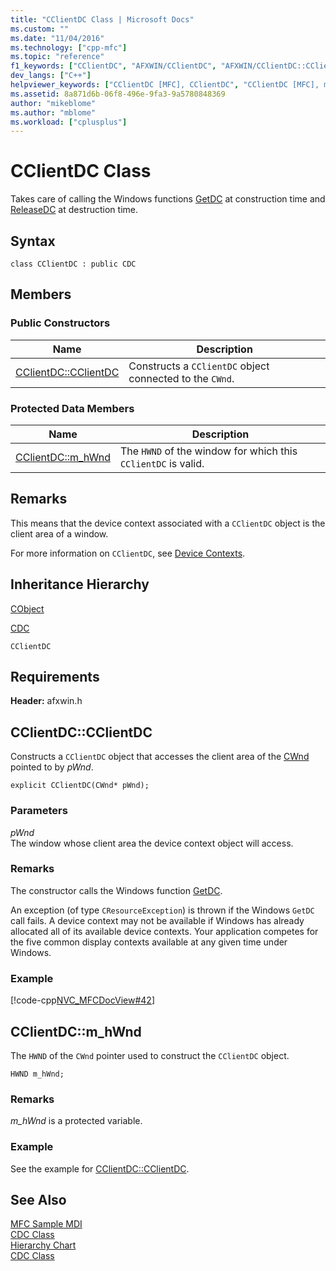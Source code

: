 ```yaml
---
title: "CClientDC Class | Microsoft Docs"
ms.custom: ""
ms.date: "11/04/2016"
ms.technology: ["cpp-mfc"]
ms.topic: "reference"
f1_keywords: ["CClientDC", "AFXWIN/CClientDC", "AFXWIN/CClientDC::CClientDC", "AFXWIN/CClientDC::m_hWnd"]
dev_langs: ["C++"]
helpviewer_keywords: ["CClientDC [MFC], CClientDC", "CClientDC [MFC], m_hWnd"]
ms.assetid: 8a871d6b-06f8-496e-9fa3-9a5780848369
author: "mikeblome"
ms.author: "mblome"
ms.workload: ["cplusplus"]
---
```

# CClientDC Class
Takes care of calling the Windows functions [GetDC](http://msdn.microsoft.com/library/windows/desktop/dd144871) at construction time and [ReleaseDC](http://msdn.microsoft.com/library/windows/desktop/dd162920) at destruction time.  
  
## Syntax  
  
```  
class CClientDC : public CDC  
```  
  
## Members  
  
### Public Constructors  
  
|Name|Description|  
|----------|-----------------|  
|[CClientDC::CClientDC](#cclientdc)|Constructs a `CClientDC` object connected to the `CWnd`.|  
  
### Protected Data Members  
  
|Name|Description|  
|----------|-----------------|  
|[CClientDC::m_hWnd](#m_hwnd)|The `HWND` of the window for which this `CClientDC` is valid.|  
  
## Remarks  
 This means that the device context associated with a `CClientDC` object is the client area of a window.  
  
 For more information on `CClientDC`, see [Device Contexts](../../mfc/device-contexts.md).  
  
## Inheritance Hierarchy  
 [CObject](../../mfc/reference/cobject-class.md)  
  
 [CDC](../../mfc/reference/cdc-class.md)  
  
 `CClientDC`  
  
## Requirements  
 **Header:** afxwin.h  
  
##  <a name="cclientdc"></a>  CClientDC::CClientDC  
 Constructs a `CClientDC` object that accesses the client area of the [CWnd](../../mfc/reference/cwnd-class.md) pointed to by *pWnd*.  
  
```  
explicit CClientDC(CWnd* pWnd);
```  
  
### Parameters  
 *pWnd*  
 The window whose client area the device context object will access.  
  
### Remarks  
 The constructor calls the Windows function [GetDC](http://msdn.microsoft.com/library/windows/desktop/dd144871).  
  
 An exception (of type `CResourceException`) is thrown if the Windows `GetDC` call fails. A device context may not be available if Windows has already allocated all of its available device contexts. Your application competes for the five common display contexts available at any given time under Windows.  
  
### Example  
 [!code-cpp[NVC_MFCDocView#42](../../mfc/codesnippet/cpp/cclientdc-class_1.cpp)]  
  
##  <a name="m_hwnd"></a>  CClientDC::m_hWnd  
 The `HWND` of the `CWnd` pointer used to construct the `CClientDC` object.  
  
```  
HWND m_hWnd;  
```  
  
### Remarks  
 *m_hWnd* is a protected variable.  
  
### Example  
  See the example for [CClientDC::CClientDC](#cclientdc).  
  
## See Also  
 [MFC Sample MDI](../../visual-cpp-samples.md)   
 [CDC Class](../../mfc/reference/cdc-class.md)   
 [Hierarchy Chart](../../mfc/hierarchy-chart.md)   
 [CDC Class](../../mfc/reference/cdc-class.md)
